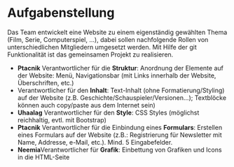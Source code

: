 # Aufgabenstellung

Das Team entwickelt eine Website zu einem eigenständig gewählten Thema (Film, Serie, Computerspiel, ...), dabei sollen nachfolgende Rollen von unterschiedlichen Mitgliedern umgesetzt werden. Mit Hilfe der git Funktionalität ist das gemeinsamen Projekt zu realisieren.

- **Ptacnik** Verantwortlicher für die **Struktur**: Anordnung der Elemente auf der Website: Menü, Navigationsbar
  (mit Links innerhalb der Website, Überschriften, etc.)
- Verantwortlicher für den **Inhalt**: Text-Inhalt (ohne Formatierung/Styling) auf der Website
  (z.B. Geschichte/Schauspieler/Versionen...); Textblöcke können auch copy/paste aus dem Internet sein)
- **Uhaalag** Verantwortlicher für den **Style**: CSS Styles (möglichst reichhaltig, evtl. mit Bootstrap)
- **Ptacnik** Verantwortlicher für die Einbindung eines **Formulars**: Erstellen eines Formulars auf der Website (z.B.: Registrierung
  für Newsletter mit Name, Addresse, e-Mail, etc.). Mind. 5 Eingabefelder.
- **Neemia**Verantwortlicher für **Grafik**: Einbettung von Grafiken und Icons in die HTML-Seite
